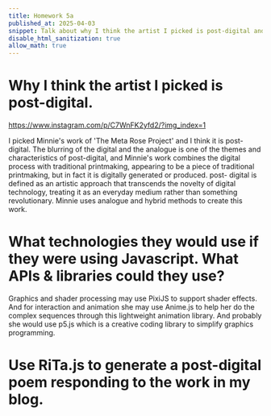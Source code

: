 ```yaml
---
title: Homework 5a
published_at: 2025-04-03
snippet: Talk about why I think the artist I picked is post-digital and what techniques they are using if they work in javascript. Also use RiTa.js to generate a post-digital poem responding to the work in my blog.
disable_html_sanitization: true
allow_math: true
---
```


# Why I think the artist I picked is post-digital.

https://www.instagram.com/p/C7WnFK2yfd2/?img_index=1

I picked Minnie's work of 'The Meta Rose Project' and I think it is post-digital. The blurring of the digital and the analogue is one of the themes and characteristics of post-digital, and Minnie's work combines the digital process with traditional printmaking, appearing to be a piece of traditional printmaking, but in fact it is digitally generated or produced. post- digital is defined as an artistic approach that transcends the novelty of digital technology, treating it as an everyday medium rather than something revolutionary. Minnie uses analogue and hybrid methods to create this work.

# What technologies they would use if they were using Javascript. What APIs & libraries could they use?

Graphics and shader processing may use PixiJS to support shader effects. And for interaction and animation she may use Anime.js to help her do the complex sequences through this lightweight animation library. And probably she would use p5.js which is a creative coding library to simplify graphics programming.

# Use RiTa.js to generate a post-digital poem responding to the work in my blog.

<script src="./script/p5.min.js"></script>
<script src="./script/rita"></script>
<script src="./script/grammar.js"></script>

<canvas id="post-digital poem"></canvas>

<script>
    const cnv = document.getElementById ("post-digital poem")
    let font, grammar, json;
let lines = ["click to", "generate", "a post-digital poem"];

function setup() {
  createCanvas(650, 200);
  textAlign(CENTER);
  loadFont("Resagokr.otf", (f) => textFont(f, 30));

  grammar = RiTa.grammar(poem); 
}

function draw() {
  background(230, 240, 255);
  text(lines[0], width / 2, 75);
  text(lines[1], width / 2, 110);
  text(lines[2], width / 2, 145);
}

function mouseReleased() {
  let result = grammar.expand();
  lines = result.split("%");
}
</script>
